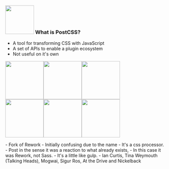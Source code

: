 ### <img src="../assets/logos/PostCSS_Logo.svg" height="90" class="plain vmiddle" /> What is PostCSS?

* A tool for transforming CSS with JavaScript
* A set of APIs to enable a plugin ecosystem
* Not useful on it's own

<img src="../assets/ian-curtis.png" height="120" class="plain vmiddle" /><img src="../assets/tina-weymouth.jpg" height="120" class="plain vmiddle" /><img src="../assets/mogwai.jpg" height="120" class="plain vmiddle" /><br>
<img src="../assets/sigur-ros.jpg" height="120" class="plain vmiddle" /><img src="../assets/at-the-drive-in.jpg" height="120" class="plain vmiddle" /><img src="../assets/nickelback.jpg" height="120" class="plain vmiddle" />

<aside class="notes" data-markdown>
- Fork of Rework
- Initially confusing due to the name
- It's a css processor.
- Post in the sense it was a reaction to what already exists,
- In this case it was Rework, not Sass.
- It's a little like gulp.
- Ian Curtis, Tina Weymouth (Talking Heads), Mogwai, Sigur Ros, At the Drive and Nickelback
</aside>
